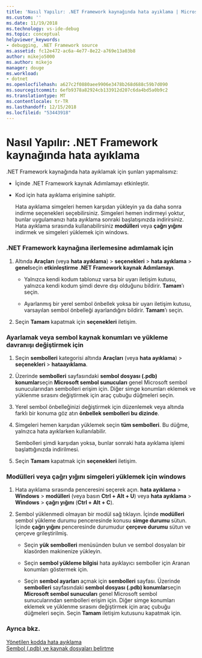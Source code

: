 ```yaml
---
title: 'Nasıl Yapılır: .NET Framework kaynağında hata ayıklama | Microsoft Docs'
ms.custom: ''
ms.date: 11/19/2018
ms.technology: vs-ide-debug
ms.topic: conceptual
helpviewer_keywords:
- debugging, .NET Framework source
ms.assetid: fc12e472-ac6a-4e77-8e22-a769e13a03b8
author: mikejo5000
ms.author: mikejo
manager: douge
ms.workload:
- dotnet
ms.openlocfilehash: a627c2f0880aee9906e3478b268d688c59b7d090
ms.sourcegitcommit: 6efb9378a82924cb133912d207c6da4bd5a0b9c2
ms.translationtype: MT
ms.contentlocale: tr-TR
ms.lasthandoff: 12/15/2018
ms.locfileid: "53443918"
---
```

# <a name="how-to-debug-net-framework-source"></a>Nasıl Yapılır: .NET Framework kaynağında hata ayıklama

.NET Framework kaynağında hata ayıklamak için şunları yapmalısınız:

- İçinde .NET Framework kaynak Adımlamayı etkinleştir.  
  
- Kod için hata ayıklama erişimine sahiptir. 
  
  Hata ayıklama simgeleri hemen karşıdan yükleyin ya da daha sonra indirme seçenekleri seçebilirsiniz. Simgeleri hemen indirmeyi yoktur, bunlar uygulamanızı hata ayıklama sonraki başlatışınızda indirirsiniz. Hata ayıklama sırasında kullanabilirsiniz **modülleri** veya **çağrı yığını** indirmek ve simgeleri yüklemek için windows.  
  
### <a name="to-enable-stepping-into-net-framework-source"></a>.NET Framework kaynağına ilerlemesine adımlamak için 
  
1. Altında **Araçları** (veya **hata ayıklama**) > **seçenekleri** > **hata ayıklama** > **genel**seçin **etkinleştirme .NET Framework kaynak Adımlamayı**.  
   
   - Yalnızca kendi kodum tablonuz varsa bir uyarı iletişim kutusu, yalnızca kendi kodum şimdi devre dışı olduğunu bildirir. **Tamam**’ı seçin.  
   
   - Ayarlanmış bir yerel sembol önbellek yoksa bir uyarı iletişim kutusu, varsayılan sembol önbelleği ayarlandığını bildirir. **Tamam**’ı seçin.  
   
1. Seçin **Tamam** kapatmak için **seçenekleri** iletişim.
  
### <a name="to-set-or-change-symbol-source-locations-and-loading-behavior"></a>Ayarlamak veya sembol kaynak konumları ve yükleme davranışı değiştirmek için

1. Seçin **sembolleri** kategorisi altında **Araçları** (veya **hata ayıklama**) > **seçenekleri** > **hataayıklama**.  
  
1. Üzerinde **sembolleri** sayfasındaki **sembol dosyası (.pdb) konumlar**seçin **Microsoft sembol sunucuları** genel Microsoft sembol sunucularından sembolleri erişim için. Diğer simge konumları eklemek ve yüklenme sırasını değiştirmek için araç çubuğu düğmeleri seçin. 
   
1. Yerel sembol önbelleğinizi değiştirmek için düzenlemek veya altında farklı bir konuma göz atın **önbellek sembolleri bu dizinde**.  
   
1. Simgeleri hemen karşıdan yüklemek seçin **tüm sembolleri**. Bu düğme, yalnızca hata ayıklarken kullanılabilir.  
   
   Sembolleri şimdi karşıdan yoksa, bunlar sonraki hata ayıklama işlemi başlattığınızda indirilmesi.  
   
1. Seçin **Tamam** kapatmak için **seçenekleri** iletişim.  
  
### <a name="to-load-symbols-from-the-modules-or-call-stack-windows"></a>Modülleri veya çağrı yığını simgeleri yüklemek için windows  
  
1. Hata ayıklama sırasında penceresini seçerek açın. **hata ayıklama** > **Windows** > **modülleri** (veya basın **Ctrl + Alt + U**) veya **hata ayıklama** > **Windows** > **çağrı yığını** (**Ctrl + Alt + C**). 
   
1. Sembol yüklenmedi olmayan bir modül sağ tıklayın. İçinde **modülleri** sembol yükleme durumu penceresinde konusu **simge durumu** sütun. İçinde **çağrı yığını** penceresinde durumudur **çerçeve durumu** sütun ve çerçeve grileştirilmiş. 
   
   - Seçin **yük sembolleri** menüsünden bulun ve sembol dosyaları bir klasörden makinenize yükleyin. 
   
   - Seçin **sembol yükleme bilgisi** hata ayıklayıcı semboller için Aranan konumları göstermek için.  
   
   - Seçin **sembol ayarları** açmak için **sembolleri** sayfası. Üzerinde **sembolleri** sayfasındaki **sembol dosyası (.pdb) konumlar**seçin **Microsoft sembol sunucuları** genel Microsoft sembol sunucularından sembolleri erişim için. Diğer simge konumları eklemek ve yüklenme sırasını değiştirmek için araç çubuğu düğmeleri seçin. Seçin **Tamam** iletişim kutusunu kapatmak için. 
  
### <a name="see-also"></a>Ayrıca bkz.  
 [Yönetilen kodda hata ayıklama](../debugger/debugging-managed-code.md)   
 [Sembol (.pdb) ve kaynak dosyaları belirtme](../debugger/specify-symbol-dot-pdb-and-source-files-in-the-visual-studio-debugger.md)
